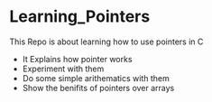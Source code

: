 # Learning_Pointers
 
This Repo is about learning how to use pointers in C
- It Explains how pointer works
- Experiment with them
- Do some simple arithematics with them 
- Show the benifits of pointers over arrays
